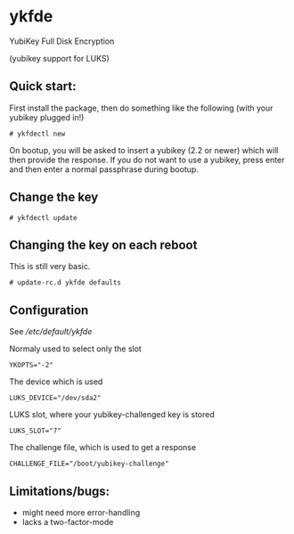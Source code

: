 # ykfde
YubiKey Full Disk Encryption

(yubikey support for LUKS)

## Quick start:

First install the package, then do something like the following (with your
yubikey plugged in!)

    # ykfdectl new

On bootup, you will be asked to insert a yubikey (2.2 or newer) which
will then provide the response.  If you do not want to use a yubikey,
press enter and then enter a normal passphrase during bootup.

## Change the key

    # ykfdectl update

## Changing the key on each reboot

This is still very basic.

    # update-rc.d ykfde defaults

## Configuration

See _/etc/default/ykfde_

Normaly used to select only the slot

    YKOPTS="-2"

The device which is used

    LUKS_DEVICE="/dev/sda2"

LUKS slot, where your yubikey-challenged key is stored

    LUKS_SLOT="7"

The challenge file, which is used to get a response

    CHALLENGE_FILE="/boot/yubikey-challenge"


## Limitations/bugs:

* might need more error-handling
* lacks a two-factor-mode
